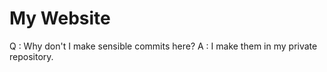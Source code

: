 # My Website

Q : Why don't I make sensible commits here?
A : I make them in my private repository.
